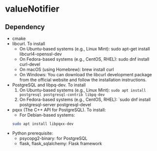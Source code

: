 # valueNotifier

## Dependency
- cmake
- libcurl. To install
  - On Ubuntu-based systems (e.g., Linux Mint): sudo apt-get install libcurl4-openssl-dev
  - On Fedora-based systems (e.g., CentOS, RHEL): sudo dnf install curl-devel
  - On macOS (using Homebrew): brew install curl
  - On Windows: You can download the libcurl development package from the official website and follow the installation instructions.
- PostgreSQL and libpq-dev. To install
  1. On Ubuntu-based systems (e.g., Linux Mint): `sudo apt install postgresql postgresql-contrib libpq-dev`
  2. On Fedora-based systems (e.g., CentOS, RHEL): `sudo dnf install postgresql-server postgresql-devel
- pqxx (The C++ API for PostgreSQL). To install:
  - For Debian-based systems:
  ```bash
  sudo apt install libpqxx-dev
  ```
- Python prerequisite:
  - psycopg2-binary: for PostgreSQL
  - flask, flask_sqlalchemy: Flask framework
